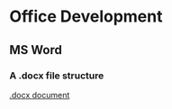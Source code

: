 # Office Development
## MS Word
### A .docx file structure
[.docx document](https://interoperability.blob.core.windows.net/files/MS-DOCX/%5bMS-DOCX%5d.pdf)
